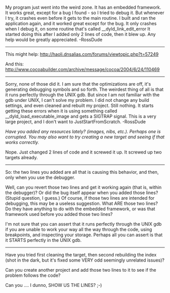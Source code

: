 My program just went into the weird zone.  It has an embedded framework.  It works great, except for a bug I found - so I tried to debug it.  But whenever I try, it crashes even before it gets to the main routine.  I built and ran the application again, and it worked great except for the bug.  It only crashes when I debug it, on some routine that's called     __dyld_link_edit_error It started doing this after I added only 2 lines of code, then it blew up.  Any help would be greatly appreciated. -RossDude

----

This might help: http://haoli.dnsalias.com/forums/viewtopic.php?t=57249

And this: http://www.cocoabuilder.com/archive/message/cocoa/2004/6/24/110469

----

Sorry, none of those did it.  I am sure that the optimizations are off, it's generating debugging symbols and so forth.  The weirdest thing of all is that it runs perfectly through the UNIX gdb.  But since I am not familiar with the gdb under UNIX, I can't solve my problem.  I did not change any build settings, and even cleaned and rebuilt my project.  Still nothing.  It starts getting these errors when it is using something called __dyld_load_executable_image and gets a SIGTRAP signal.  This is a very large project, and I don't want to JustStartFromScratch. -RossDude

*Have you added any resources lately? (images, nibs, etc.). Perhaps one is corrupted. You may also want to try creating a new target and seeing if that works correctly.*

Nope.  Just changed 2 lines of code and it screwed it up.  It screwed up two targets already.

----

So: the two lines you added are all that is causing this behavior, and then, only when you use the debugger.

Well, can you revert those two lines and get it working again (that is, within the debugger)?
Or did the bug itself appear when you added those lines? (Stupid question, I guess.)
Of course, if those two lines are intended for debugging, this may be a useless suggestion.
What ARE those two lines? Do they have anything to do with the embedded framework, or was that
framework used before you added those two lines?

I'm not sure that you can assert that it runs perfectly through the UNIX gdb if you are unable to work your way all the way through the code,
using breakpoints, and inspecting your storage.
Perhaps all you can assert is that it STARTS perfectly in the UNIX gdb.

----

Have you tried first cleaning the target, then second rebuilding the index (shot in the dark, but it's fixed some VERY odd seemingly unrelated issues)?

Can you create another project and add those two lines to it to see if the problem follows the code?

Can you .... I dunno, SHOW US THE LINES? ;-)
